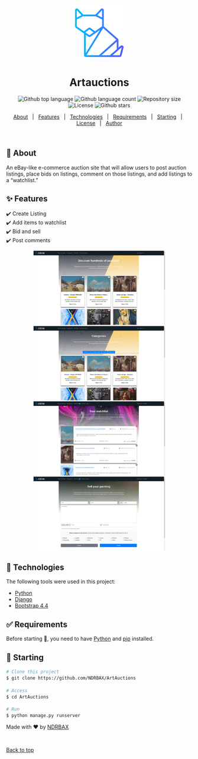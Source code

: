 <div align="center" id="top"> 
  <img src="./auctions/static/auctions/assets/foxy.png" alt="Commerce" height="150px"/>
  <h1>Artauctions</h1>
</div>



<p align="center">
  <img alt="Github top language" src="https://img.shields.io/github/languages/top/NDRBAX/ArtAuctions?color=56BEB8"> <img alt="Github language count" src="https://img.shields.io/github/languages/count/NDRBAX/ArtAuctions?color=56BEB8"> <img alt="Repository size" src="https://img.shields.io/github/repo-size/NDRBAX/ArtAuctions?color=56BEB8"> <img alt="License" src="https://img.shields.io/github/license/NDRBAX/ArtAuctions?color=56BEB8"> <img alt="Github stars" src="https://img.shields.io/github/stars/NDRBAX/ArtAuctions?color=56BEB8" />
</p>

<p align="center">
  <a href="#dart-about">About</a> &#xa0; | &#xa0; 
  <a href="#sparkles-features">Features</a> &#xa0; | &#xa0;
  <a href="#rocket-technologies">Technologies</a> &#xa0; | &#xa0;
  <a href="#white_check_mark-requirements">Requirements</a> &#xa0; | &#xa0;
  <a href="#checkered_flag-starting">Starting</a> &#xa0; | &#xa0;
  <a href="#memo-license">License</a> &#xa0; | &#xa0;
  <a href="https://github.com/NDRBAXgit " target="_blank">Author</a>
</p>

<br>

## :dart: About

An eBay-like e-commerce auction site that will allow users to post auction listings, place bids on listings, comment on those listings, and add listings to a “watchlist.”

## :sparkles: Features

:heavy_check_mark: Create Listing\
:heavy_check_mark: Add items to watchlist\
:heavy_check_mark: Bid and sell\
:heavy_check_mark: Post comments

<div align="center">
<img src="./assets/preview-1.png" alt="Awesome CyberghostVPN Cli" height="200px" />
<img src="./assets/preview-2.png" alt="Awesome CyberghostVPN Cli" height="200px" />
<img src="./assets/preview-3.png" alt="Awesome CyberghostVPN Cli" height="200px" />
<img src="./assets/preview-4.png" alt="Awesome CyberghostVPN Cli" height="200px" />
</div>

## :rocket: Technologies

The following tools were used in this project:

- [Python](https://www.python.org/)
- [Django](https://www.djangoproject.com/)
- [Bootstrap 4.4](https://getbootstrap.com/docs/4.4/getting-started/introduction/)

## :white_check_mark: Requirements

Before starting :checkered_flag:, you need to have [Python](https://www.python.org/) and [pip](https://pypi.org/project/pip/) installed.

## :checkered_flag: Starting

```bash
# Clone this project
$ git clone https://github.com/NDRBAX/ArtAuctions

# Access
$ cd ArtAuctions

# Run
$ python manage.py runserver

```

Made with :heart: by <a href="https://github.com/NDRBAX" target="_blank">NDRBAX</a>

&#xa0;

<a href="#top">Back to top</a>
